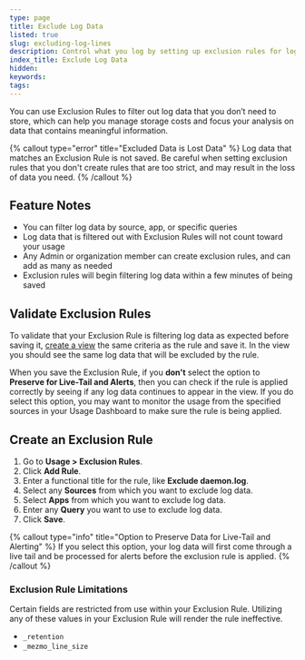 ```yaml
---
type: page
title: Exclude Log Data
listed: true
slug: excluding-log-lines
description: Control what you log by setting up exclusion rules for logs that you don’t need to store
index_title: Exclude Log Data
hidden: 
keywords: 
tags: 
---
```


You can use Exclusion Rules to filter out log data that you don’t need to store, which can help you manage storage costs and focus your analysis on data that contains meaningful information. 

{% callout type="error" title="Excluded Data is Lost Data" %}
Log data that matches an Exclusion Rule is not saved. Be careful when setting exclusion rules that you don't create rules that are too strict, and may result in the loss of data you need.
{% /callout %}

## Feature Notes

- You can filter log data by source, app, or specific queries
- Log data that is filtered out with Exclusion Rules will not count toward your usage
- Any Admin or organization member can create exclusion rules, and can add as many as needed
- Exclusion rules will begin filtering log data within a few minutes of being saved

## Validate Exclusion Rules

To validate that your Exclusion Rule is filtering log data as expected before saving it, [create a view](/docs/create-and-edit-views) the same criteria as the rule and save it. In the view you should see the same log data that will be excluded by the rule. 

When you save the Exclusion Rule, if you **don't** select the option to **Preserve for Live-Tail and Alerts**, then you can check if the rule is applied correctly by seeing if any log data continues to appear in the view. If you do select this option, you may want to monitor the usage from the specified sources in your Usage Dashboard to make sure the rule is being applied.  

## Create an Exclusion Rule

1. Go to **Usage &gt; Exclusion Rules**.
2. Click **Add Rule**. 
3. Enter a functional title for the rule, like **Exclude daemon.log**.
4. Select any **Sources** from which you want to exclude log data. 
5. Select **Apps** from which you want to exclude log data. 
6. Enter any **Query** you want to use to exclude log data. 
7. Click **Save**.

{% callout type="info" title="Option to Preserve Data for Live-Tail and Alerting" %}
If you select this option, your log data will first come through a live tail and be processed for alerts before the exclusion rule is applied.
{% /callout %}

### Exclusion Rule Limitations

Certain fields are restricted from use within your Exclusion Rule. Utilizing any of these values in your Exclusion Rule will render the rule ineffective.

- `_retention`
- `_mezmo_line_size`